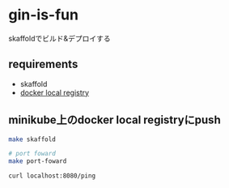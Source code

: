 # gin-is-fun
skaffoldでビルド&デプロイする

## requirements
* skaffold
* [docker local registry](https://github.com/morimolymoly/repository-compose)

## minikube上のdocker local registryにpush
```sh
make skaffold

# port foward
make port-foward

curl localhost:8080/ping
```
